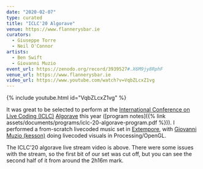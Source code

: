 ```yaml
---
date: "2020-02-07"
type: curated
title: "ICLC'20 Algorave"
venue: https://www.flannerysbar.ie
curators:
  - Giuseppe Torre 
  - Neil O'Connor
artists:
  - Ben Swift
  - Giovanni Muzio
event_url: https://zenodo.org/record/3939527#.X6M9jy8RphF
venue_url: https://www.flannerysbar.ie
video_url: https://www.youtube.com/watch?v=VqbZLcxZ1vg
---
```


{% include youtube.html id="VqbZLcxZ1vg" %}

It was great to be selected to perform at the [International Conference on Live
Coding (ICLC)](https://iclc.toplap.org/2020/schedule.html)
[Algorave](https://algorave.com/about/) this year ([program notes]({% link
assets/documents/programs/iclc-20-algorave-program.pdf %})). I performed a
from-scratch livecoded music set in
[Extempore](https://github.com/digego/extempore), with [Giovanni Muzio
(kesson)](https://kesson.io) doing livecoded visuals in Processing/OpenGL.

The ICLC'20 algorave live stream video is above. There were some issues with the
stream, so the first bit of our set was cut off, but you can see the second half
of it from around the 2h16m mark.
